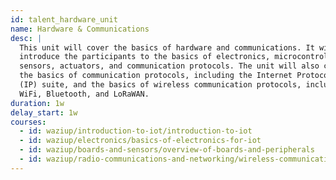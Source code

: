 ```yaml
---
id: talent_hardware_unit
name: Hardware & Communications
desc: |
  This unit will cover the basics of hardware and communications. It will
  introduce the participants to the basics of electronics, microcontrollers,
  sensors, actuators, and communication protocols. The unit will also cover
  the basics of communication protocols, including the Internet Protocol
  (IP) suite, and the basics of wireless communication protocols, including
  WiFi, Bluetooth, and LoRaWAN.
duration: 1w
delay_start: 1w
courses:
  - id: waziup/introduction-to-iot/introduction-to-iot
  - id: waziup/electronics/basics-of-electronics-for-iot
  - id: waziup/boards-and-sensors/overview-of-boards-and-peripherals
  - id: waziup/radio-communications-and-networking/wireless-communication-essentials
---
```

